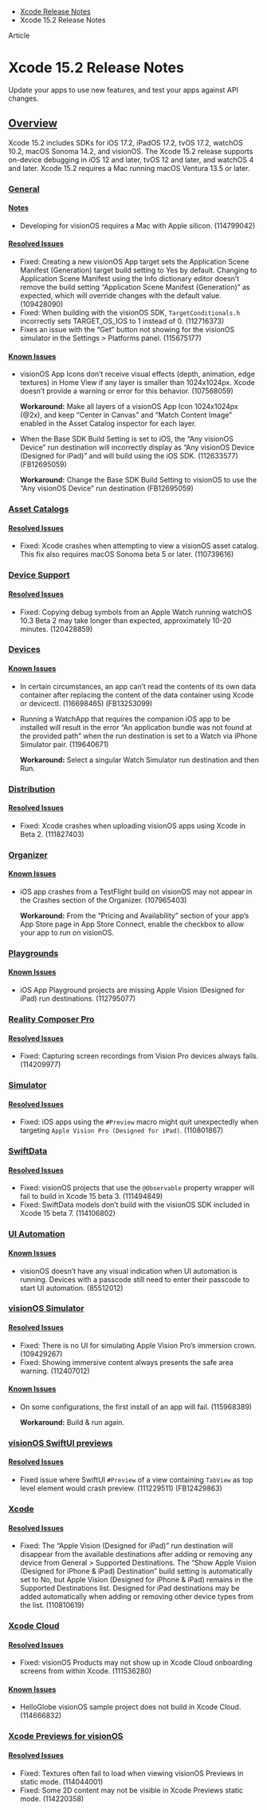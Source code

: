 - [Xcode Release Notes](https://developer.apple.com/documentation/xcode-release-notes)
- Xcode 15.2 Release Notes

Article

# Xcode 15.2 Release Notes

Update your apps to use new features, and test your apps against API changes.

## [Overview](https://developer.apple.com/documentation/xcode-release-notes/xcode-15_2-release-notes#Overview)

Xcode 15.2 includes SDKs for iOS 17.2, iPadOS 17.2, tvOS 17.2, watchOS 10.2, macOS Sonoma 14.2, and visionOS. The Xcode 15.2 release supports on-device debugging in iOS 12 and later, tvOS 12 and later, and watchOS 4 and later. Xcode 15.2 requires a Mac running macOS Ventura 13.5 or later.

### [General](https://developer.apple.com/documentation/xcode-release-notes/xcode-15_2-release-notes#General)

#### [Notes](https://developer.apple.com/documentation/xcode-release-notes/xcode-15_2-release-notes#Notes)

- Developing for visionOS requires a Mac with Apple silicon. (114799042)

#### [Resolved Issues](https://developer.apple.com/documentation/xcode-release-notes/xcode-15_2-release-notes#Resolved-Issues)

- Fixed: Creating a new visionOS App target sets the Application Scene Manifest (Generation) target build setting to Yes by default. Changing to Application Scene Manifest using the Info dictionary editor doesn’t remove the build setting “Application Scene Manifest (Generation)” as expected, which will override changes with the default value. (109428090)
- Fixed: When building with the visionOS SDK, `TargetConditionals.h` incorrectly sets TARGET\_OS\_IOS to 1 instead of 0. (112716373)
- Fixes an issue with the “Get” button not showing for the visionOS simulator in the Settings > Platforms panel. (115675177)

#### [Known Issues](https://developer.apple.com/documentation/xcode-release-notes/xcode-15_2-release-notes#Known-Issues)

- visionOS App Icons don’t receive visual effects (depth, animation, edge textures) in Home View if any layer is smaller than 1024x1024px. Xcode doesn’t provide a warning or error for this behavior. (107568059)

  **Workaround:** Make all layers of a visionOS App Icon 1024x1024px (@2x), and keep “Center in Canvas” and “Match Content Image” enabled in the Asset Catalog inspector for each layer.
- When the Base SDK Build Setting is set to iOS, the “Any visionOS Device” run destination will incorrectly display as “Any visionOS Device (Designed for iPad)” and will build using the iOS SDK. (112633577) (FB12695059)

  **Workaround:** Change the Base SDK Build Setting to visionOS to use the “Any visionOS Device” run destination (FB12695059)

### [Asset Catalogs](https://developer.apple.com/documentation/xcode-release-notes/xcode-15_2-release-notes#Asset-Catalogs)

#### [Resolved Issues](https://developer.apple.com/documentation/xcode-release-notes/xcode-15_2-release-notes#Resolved-Issues)

- Fixed: Xcode crashes when attempting to view a visionOS asset catalog. This fix also requires macOS Sonoma beta 5 or later. (110739616)

### [Device Support](https://developer.apple.com/documentation/xcode-release-notes/xcode-15_2-release-notes#Device-Support)

#### [Resolved Issues](https://developer.apple.com/documentation/xcode-release-notes/xcode-15_2-release-notes#Resolved-Issues)

- Fixed: Copying debug symbols from an Apple Watch running watchOS 10.3 Beta 2 may take longer than expected, approximately 10-20 minutes. (120428859)

### [Devices](https://developer.apple.com/documentation/xcode-release-notes/xcode-15_2-release-notes#Devices)

#### [Known Issues](https://developer.apple.com/documentation/xcode-release-notes/xcode-15_2-release-notes#Known-Issues)

- In certain circumstances, an app can’t read the contents of its own data container after replacing the content of the data container using Xcode or devicectl. (116698465) (FB13253099)
- Running a WatchApp that requires the companion iOS app to be installed will result in the error “An application bundle was not found at the provided path” when the run destination is set to a Watch via iPhone Simulator pair. (119640671)

  **Workaround:** Select a singular Watch Simulator run destination and then Run.

### [Distribution](https://developer.apple.com/documentation/xcode-release-notes/xcode-15_2-release-notes#Distribution)

#### [Resolved Issues](https://developer.apple.com/documentation/xcode-release-notes/xcode-15_2-release-notes#Resolved-Issues)

- Fixed: Xcode crashes when uploading visionOS apps using Xcode in Beta 2. (111827403)

### [Organizer](https://developer.apple.com/documentation/xcode-release-notes/xcode-15_2-release-notes#Organizer)

#### [Known Issues](https://developer.apple.com/documentation/xcode-release-notes/xcode-15_2-release-notes#Known-Issues)

- iOS app crashes from a TestFlight build on visionOS may not appear in the Crashes section of the Organizer. (107965403)

  **Workaround:** From the “Pricing and Availability” section of your app’s App Store page in App Store Connect, enable the checkbox to allow your app to run on visionOS.

### [Playgrounds](https://developer.apple.com/documentation/xcode-release-notes/xcode-15_2-release-notes#Playgrounds)

#### [Known Issues](https://developer.apple.com/documentation/xcode-release-notes/xcode-15_2-release-notes#Known-Issues)

- iOS App Playground projects are missing Apple Vision (Designed for iPad) run destinations. (112795077)

### [Reality Composer Pro](https://developer.apple.com/documentation/xcode-release-notes/xcode-15_2-release-notes#Reality-Composer-Pro)

#### [Resolved Issues](https://developer.apple.com/documentation/xcode-release-notes/xcode-15_2-release-notes#Resolved-Issues)

- Fixed: Capturing screen recordings from Vision Pro devices always fails. (114209977)

### [Simulator](https://developer.apple.com/documentation/xcode-release-notes/xcode-15_2-release-notes#Simulator)

#### [Resolved Issues](https://developer.apple.com/documentation/xcode-release-notes/xcode-15_2-release-notes#Resolved-Issues)

- Fixed: iOS apps using the `#Preview` macro might quit unexpectedly when targeting `Apple Vision Pro (Designed for iPad)`. (110801867)

### [SwiftData](https://developer.apple.com/documentation/xcode-release-notes/xcode-15_2-release-notes#SwiftData)

#### [Resolved Issues](https://developer.apple.com/documentation/xcode-release-notes/xcode-15_2-release-notes#Resolved-Issues)

- Fixed: visionOS projects that use the `@Observable` property wrapper will fail to build in Xcode 15 beta 3. (111494849)
- Fixed: SwiftData models don’t build with the visionOS SDK included in Xcode 15 beta 7. (114106802)

### [UI Automation](https://developer.apple.com/documentation/xcode-release-notes/xcode-15_2-release-notes#UI-Automation)

#### [Known Issues](https://developer.apple.com/documentation/xcode-release-notes/xcode-15_2-release-notes#Known-Issues)

- visionOS doesn’t have any visual indication when UI automation is running. Devices with a passcode still need to enter their passcode to start UI automation. (85512012)

### [visionOS Simulator](https://developer.apple.com/documentation/xcode-release-notes/xcode-15_2-release-notes#visionOS-Simulator)

#### [Resolved Issues](https://developer.apple.com/documentation/xcode-release-notes/xcode-15_2-release-notes#Resolved-Issues)

- Fixed: There is no UI for simulating Apple Vision Pro’s immersion crown. (109429267)
- Fixed: Showing immersive content always presents the safe area warning. (112407012)

#### [Known Issues](https://developer.apple.com/documentation/xcode-release-notes/xcode-15_2-release-notes#Known-Issues)

- On some configurations, the first install of an app will fail. (115968389)

  **Workaround:** Build & run again.

### [visionOS SwiftUI previews](https://developer.apple.com/documentation/xcode-release-notes/xcode-15_2-release-notes#visionOS-SwiftUI-previews)

#### [Resolved Issues](https://developer.apple.com/documentation/xcode-release-notes/xcode-15_2-release-notes#Resolved-Issues)

- Fixed issue where SwiftUI `#Preview` of a view containing `TabView` as top level element would crash preview. (111229511) (FB12429863)

### [Xcode](https://developer.apple.com/documentation/xcode-release-notes/xcode-15_2-release-notes#Xcode)

#### [Resolved Issues](https://developer.apple.com/documentation/xcode-release-notes/xcode-15_2-release-notes#Resolved-Issues)

- Fixed: The “Apple Vision (Designed for iPad)” run destination will disappear from the available destinations after adding or removing any device from General > Supported Destinations. The “Show Apple Vision (Designed for iPhone & iPad) Destination” build setting is automatically set to No, but Apple Vision (Designed for iPhone & iPad) remains in the Supported Destinations list. Designed for iPad destinations may be added automatically when adding or removing other device types from the list. (110810619)

### [Xcode Cloud](https://developer.apple.com/documentation/xcode-release-notes/xcode-15_2-release-notes#Xcode-Cloud)

#### [Resolved Issues](https://developer.apple.com/documentation/xcode-release-notes/xcode-15_2-release-notes#Resolved-Issues)

- Fixed: visionOS Products may not show up in Xcode Cloud onboarding screens from within Xcode. (111536280)

#### [Known Issues](https://developer.apple.com/documentation/xcode-release-notes/xcode-15_2-release-notes#Known-Issues)

- HelloGlobe visionOS sample project does not build in Xcode Cloud. (114666832)

### [Xcode Previews for visionOS](https://developer.apple.com/documentation/xcode-release-notes/xcode-15_2-release-notes#Xcode-Previews-for-visionOS)

#### [Resolved Issues](https://developer.apple.com/documentation/xcode-release-notes/xcode-15_2-release-notes#Resolved-Issues)

- Fixed: Textures often fail to load when viewing visionOS Previews in static mode. (114044001)
- Fixed: Some 2D content may not be visible in Xcode Previews static mode. (114220358)
